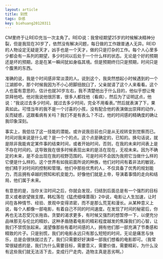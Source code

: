 ```yaml
---
layout: article
title: 别慌
tags: 杂感
key: biehuang20120311
---
```


 CM里终于让REID充当一次主角了。REID说：我曾经期望25岁的时候解决精神分裂，但是我现在30岁了，依然没有解决问题，每日做的工作跟普通人无异。REID的人物设定无疑是天才，凶手也是一个天才，做的只是打杂的工作。每个人心里多少都会有一系列的期望，多少时间以后处于一个什么样的状态。无论是个好的预期还是坏的预期，总是在某一瞬间犹如身临其境。但是预期终归只是预期，时间只是个腹黑的东西。

<!--more-->

​    准确的说，我是个时间感非常淡漠的人。说到这个，我突然想起小时候遇到的一个江湖郎中，那个时候我因为不小心把脚扭脱臼了，父亲就请了这个人来看看。这个人也蛮有意思的，估计也就30岁左右，我不清楚他出于什么目的，他似乎想让俺崇拜他吧。他对我说他很厉害，很多人都找他（看病），然后为了证明这点，他说：“我说过去多少时间，就过去多少时间，完全不用看表。”然后就表演了下，果真如此。可惜当年的我不是一个讨喜的小孩，没有配合他的表演做出崇拜的动作，反而疑惑，这跟看病有关吗？我们不是有表么？不过，他的时间感的精确度的确让我印象深刻。

​    事实上，我低估了这一技能的潜能。或许说我目前也只是从无视转变到觉察而已。时间对我来说是什么呢？是一个个的点。这个点是确定的，已知的。换句话说，就是除非我能肯定某件事的结束时间，或者开始时间，否则，在我的未来时间表上是不存在时间的。这导致我在很多时候表现出来的是活在现在，无视未来。因为不确定的未来，是不会出现在我的视野范围的。可是时间不会因为我把它当做什么样的它便是什么样的。这个世界有如我前面所说的种族，他们对时间有着非法的敏锐，他们精于对时间的控制和管理。他们中那些优秀的人，不仅具备了优秀的规划能力，而且拥有卓越的预知和机变能力。好像他们就是上帝，导演着事情的走向和结局，他们属于未来。

​    有意思的是，当你关注时间之后，你就会发现，归结到后面总是有一个强烈的目标意义或者欲望做支撑。韩松落在《猛虎细嗅蔷薇》2中说，电影让人生加速，让时间在各种情节、经验、景观中变得浓密，而不是那么荒芜和漫长。从某种意义上说，每个人都像一部电影，有着自己不同的时间速度。在发现了时间的秘密后，你再也无法忍受冗长拖沓。贪婪的渴求更多，有时候又强烈的想暂停一下，以便充分品味那无与伦比的精妙。这种矛盾随着电影的精彩程度越发的焦躁我们的心智，让我们不禁慌张起来。渴望像那些有着时间感的人，拥有他们那一部充满了节奏感和精致的片子。只是别慌，我们的电影永远只有那么短短的时间，无论是痛苦与快乐，总是会很快就过去了，我们只需要好好演绎一部我们想看的电影即可。（我常常很疑惑的是，我们为什么需要目标，需要意义，需要价值，需要精彩，为什么没有这些我们就无法活下去，变成行尸走肉，造物主真是恶劣啊。）